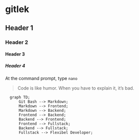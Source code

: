 # gitlek

## Header 1

### Header 2

#### Header 3

##### Header 4

At the command prompt, type `nano`

> Code is like humor. When you have to explain it, it’s bad.

```mermaid
  graph TD;
      Git Bash --> Markdown;
      Markdown --> Frontend;
      Markdown --> Backend;
      Frontend --> Backend;
      Backend --> Frontend;
      Frontend --> Fullstack;
      Backend --> Fullstack;
      Fullstack --> Flexibel Developer;
```
